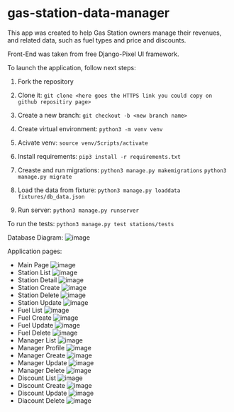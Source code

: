 # gas-station-data-manager

This app was created to help Gas Station owners manage their revenues, and related data, such as fuel types and price and discounts.

Front-End was taken from free Django-Pixel UI framework.

To launch the application, follow next steps:

1. Fork the repository

2. Clone it:
`git clone <here goes the HTTPS link you could copy on github repositiry page>`

3. Create a new branch:
`git checkout -b <new branch name>`

4. Create virtual environment:
`python3 -m venv venv`

5. Acivate venv:
`source venv/Scripts/activate`

6. Install requirements:
`pip3 install -r requirements.txt`

7. Creaste and run migrations:
`python3 manage.py makemigrations`
`python3 manage.py migrate`

8. Load the data from fixture:
`python3 manage.py loaddata fixtures/db_data.json`

9. Run server:
`python3 manage.py runserver`

To run the tests:
`python3 manage.py test stations/tests`

Database Diagram:
![image](https://github.com/Lyutillis/gas-station-data-manager/assets/62535257/14c58b61-77d4-48a8-b604-2de70d2e2f8b)

Application pages:
- Main Page
![image](https://github.com/Lyutillis/gas-station-data-manager/assets/62535257/c2b8e07c-aed3-41c7-b11d-4e4aeedab5f3)
- Station List
![image](https://github.com/Lyutillis/gas-station-data-manager/assets/62535257/7b0ddac4-d4a7-4171-b7b1-4b83749a1ad3)
- Station Detail
![image](https://github.com/Lyutillis/gas-station-data-manager/assets/62535257/3bf43592-88cb-4207-9eaf-dfb494df3886)
- Station Create
![image](https://github.com/Lyutillis/gas-station-data-manager/assets/62535257/5850f245-0f1c-416c-ae9c-47c760ddcf85)
- Station Delete
![image](https://github.com/Lyutillis/gas-station-data-manager/assets/62535257/c55888b0-497a-45be-8589-3106f2ef238a)
- Station Update
![image](https://github.com/Lyutillis/gas-station-data-manager/assets/62535257/7c6b69ae-5e69-48ab-a02f-3ca84b4ab079)
- Fuel List
![image](https://github.com/Lyutillis/gas-station-data-manager/assets/62535257/fdd81113-b9f3-4753-b04e-65f016f7bcfb)
- Fuel Create
![image](https://github.com/Lyutillis/gas-station-data-manager/assets/62535257/ecc8e8e6-be38-44a2-a1cf-b69bd396a0a5)
- Fuel Update
![image](https://github.com/Lyutillis/gas-station-data-manager/assets/62535257/91d38de5-102c-4eca-aca3-570c3d5ecf0a)
- Fuel Delete
![image](https://github.com/Lyutillis/gas-station-data-manager/assets/62535257/8d84a866-1332-4d80-8242-8ca1644af4bb)
- Manager List
![image](https://github.com/Lyutillis/gas-station-data-manager/assets/62535257/46490a03-6bfd-4fc7-8c3c-d66a7d0004ef)
- Manager Profile
![image](https://github.com/Lyutillis/gas-station-data-manager/assets/62535257/5a78b2a9-b5e3-4161-bfee-9c632c653495)
- Manager Create
![image](https://github.com/Lyutillis/gas-station-data-manager/assets/62535257/a8b80548-230c-47b4-9f40-db034a3ed6c6)
- Manager Update
![image](https://github.com/Lyutillis/gas-station-data-manager/assets/62535257/4d450a0f-cfed-4d29-9976-ff35a1b3612e)
- Manager Delete
![image](https://github.com/Lyutillis/gas-station-data-manager/assets/62535257/b4a1a20d-ccc4-4de2-ab0c-8500758cd823)
- Discount List
![image](https://github.com/Lyutillis/gas-station-data-manager/assets/62535257/62fb3dce-637d-45f3-9755-a8708fdb93aa)
- Discount Create
![image](https://github.com/Lyutillis/gas-station-data-manager/assets/62535257/7b2ab562-a71d-497e-a9c3-b0e7ede262b6)
- Discount Update
![image](https://github.com/Lyutillis/gas-station-data-manager/assets/62535257/f2410816-b086-44e8-9278-b2cfc394626f)
- Diacount Delete
![image](https://github.com/Lyutillis/gas-station-data-manager/assets/62535257/c0314b6f-de3a-4690-abcb-d63a8100ad22)
